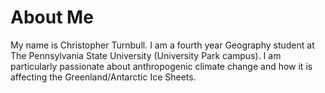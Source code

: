 # About Me

My name is Christopher Turnbull. I am a fourth year Geography student at The Pennsylvania State University (University Park campus).
I am particularly passionate about anthropogenic climate change and how it is affecting the Greenland/Antarctic Ice Sheets.
